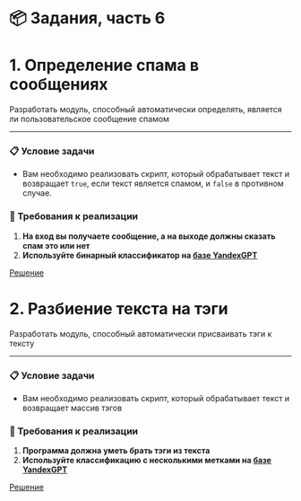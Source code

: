 # 📦 Задания, часть 6
# 1. Определение спама в сообщениях

Разработать модуль, способный автоматически определять, является ли пользовательское сообщение спамом

---

### 📋 Условие задачи

 - Вам необходимо реализовать скрипт, который обрабатывает текст и возвращает `true`, если текст является спамом, и `false` в противном случае.

### 📌 Требования к реализации

1. **На вход вы получаете сообщение, а на выходе должны сказать спам это или нет**
2. **Используйте бинарный классификатор на <a href="https://yandex.cloud/ru/docs/foundation-models/concepts/classifier/#zero-shot">базе YandexGPT</a>**

<a href="task6_1.py">Решение</a>
# 2. Разбиение текста на тэги

Разработать модуль, способный автоматически присваивать тэги к тексту

---

### 📋 Условие задачи

 - Вам необходимо реализовать скрипт, который обрабатывает текст и возвращает массив тэгов

### 📌 Требования к реализации

1. **Программа должна уметь брать тэги из текста**
2. **Используйте классификацию с несколькими метками на <a href="https://yandex.cloud/ru/docs/foundation-models/concepts/classifier">базе YandexGPT</a>**

<a href="task6_2.py">Решение</a>